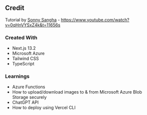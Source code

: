 ## Credit
Tutorial by [Sonny Sangha](https://www.youtube.com/@SonnySangha) - https://www.youtube.com/watch?v=0qHnVYSxZ4k&t=11656s

### Created With
- Next.js 13.2
- Microsoft Azure
- Tailwind CSS
- TypeScript

### Learnings
- Azure Functions
- How to upload/download images to & from Microsoft Azure Blob Storage securely
- ChatGPT API
- How to deploy using Vercel CLI

